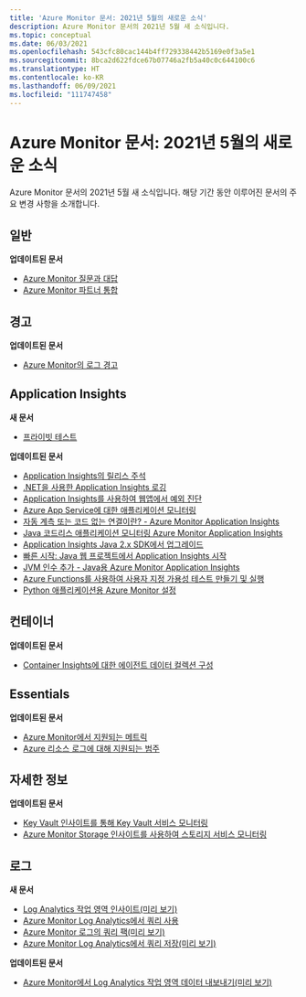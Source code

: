 ```yaml
---
title: 'Azure Monitor 문서: 2021년 5월의 새로운 소식'
description: Azure Monitor 문서의 2021년 5월 새 소식입니다.
ms.topic: conceptual
ms.date: 06/03/2021
ms.openlocfilehash: 543cfc80cac144b4ff729338442b5169e0f3a5e1
ms.sourcegitcommit: 8bca2d622fdce67b07746a2fb5a40c0c644100c6
ms.translationtype: HT
ms.contentlocale: ko-KR
ms.lasthandoff: 06/09/2021
ms.locfileid: "111747458"
---
```

# <a name="azure-monitor-docs-whats-new-for-may-2021"></a>Azure Monitor 문서: 2021년 5월의 새로운 소식

Azure Monitor 문서의 2021년 5월 새 소식입니다. 해당 기간 동안 이루어진 문서의 주요 변경 사항을 소개합니다.

## <a name="general"></a>일반

**업데이트된 문서**

- [Azure Monitor 질문과 대답](faq.md)
- [Azure Monitor 파트너 통합](partners.md)

## <a name="alerts"></a>경고

**업데이트된 문서**

- [Azure Monitor의 로그 경고](alerts/alerts-unified-log.md)

## <a name="application-insights"></a>Application Insights

**새 문서**

- [프라이빗 테스트](app/availability-private-test.md)

**업데이트된 문서**

- [Application Insights의 릴리스 주석](app/annotations.md)
- [.NET을 사용한 Application Insights 로깅](app/ilogger.md)
- [Application Insights를 사용하여 웹앱에서 예외 진단](app/asp-net-exceptions.md)
- [Azure App Service에 대한 애플리케이션 모니터링](app/azure-web-apps.md)
- [자동 계측 또는 코드 없는 연결이란? - Azure Monitor Application Insights](app/codeless-overview.md)
- [Java 코드리스 애플리케이션 모니터링 Azure Monitor Application Insights](app/java-in-process-agent.md)
- [Application Insights Java 2.x SDK에서 업그레이드](app/java-standalone-upgrade-from-2x.md)
- [빠른 시작: Java 웹 프로젝트에서 Application Insights 시작](app/java-2x-get-started.md)
- [JVM 인수 추가 - Java용 Azure Monitor Application Insights](app/java-standalone-arguments.md)
- [Azure Functions를 사용하여 사용자 지정 가용성 테스트 만들기 및 실행](app/availability-azure-functions.md)
- [Python 애플리케이션용 Azure Monitor 설정](app/opencensus-python.md)

## <a name="containers"></a>컨테이너

**업데이트된 문서**

- [Container Insights에 대한 에이전트 데이터 컬렉션 구성](containers/container-insights-agent-config.md)

## <a name="essentials"></a>Essentials

**업데이트된 문서**

- [Azure Monitor에서 지원되는 메트릭](essentials/metrics-supported.md)
- [Azure 리소스 로그에 대해 지원되는 범주](essentials/resource-logs-categories.md)

## <a name="insights"></a>자세한 정보

**업데이트된 문서**

- [Key Vault 인사이트를 통해 Key Vault 서비스 모니터링](insights/key-vault-insights-overview.md)
- [Azure Monitor Storage 인사이트를 사용하여 스토리지 서비스 모니터링](insights/storage-insights-overview.md)

## <a name="logs"></a>로그

**새 문서**

- [Log Analytics 작업 영역 인사이트(미리 보기)](logs/log-analytics-workspace-insights-overview.md)
- [Azure Monitor Log Analytics에서 쿼리 사용](logs/queries.md)
- [Azure Monitor 로그의 쿼리 팩(미리 보기)](logs/query-packs.md)
- [Azure Monitor Log Analytics에서 쿼리 저장(미리 보기)](logs/save-query.md)

**업데이트된 문서**

- [Azure Monitor에서 Log Analytics 작업 영역 데이터 내보내기(미리 보기)](logs/logs-data-export.md)

